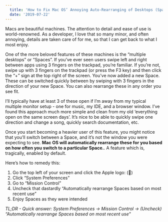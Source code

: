 ```yaml
---
  title: 'How to Fix Mac OS’ Annoying Auto-Rearranging of Desktops (Spaces)'
  date: '2019-07-22'
---
```


Macs are beautiful machines. The attention to detail and ease of use is world-renowned. As a developer, I love that so many minor, and often annoying, details are taken care of for me, so that I can get back to what I most enjoy. 

One of the more beloved features of these machines is the “multiple desktops” or “Spaces”. If you’ve ever seen users swipe left and right between apps using 3 fingers on the trackpad, you’re familiar. If you’re not, swipe up with 3 fingers on the trackpad (or press the F3 key) and then click the “+” sign at the top right of the screen. You’ve now added a new Space. These can be switched quickly between by swiping with 3 fingers in the direction of your new Space. You can also rearrange these in any order you see fit.

I’ll typically have at least 3 of these open if I’m away from my typical multiple monitor setup - one for music, my IDE, and a browser window. I’ve found this approach much more simple and clean from my old ‘everything open on the same screen days’. It’s nice to be able to quickly swipe one direction and change a song, quickly search documentation, etc. 

Once you start becoming a heavier user of this feature, you might notice that you’ll switch between a Space, and it’s not the window you were expecting to see. **Mac OS will automatically rearrange these for you based on how often you switch to a particular Space.**. A feature which is, tragically, enabled by default. 

Here’s how to remedy this:

1) Go the top left of your screen and click the Apple logo: ()
2) Click “System Preferences”
3) Go to “Mission Control”
4) Uncheck that dastardly “Automatically rearrange Spaces based on most recent use”
5) Enjoy Spaces as they were intended

_TL;DR - Quick answer: System Preferences -> Mission Control -> (Uncheck) “Automatically rearrange Spaces based on most recent use"_

